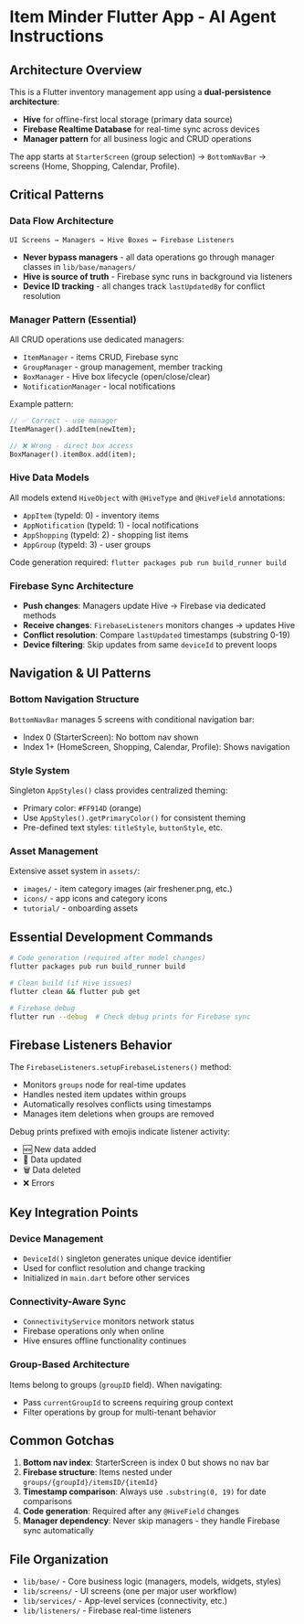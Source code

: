 # Item Minder Flutter App - AI Agent Instructions

## Architecture Overview

This is a Flutter inventory management app using a **dual-persistence architecture**:
- **Hive** for offline-first local storage (primary data source)
- **Firebase Realtime Database** for real-time sync across devices
- **Manager pattern** for all business logic and CRUD operations

The app starts at `StarterScreen` (group selection) → `BottomNavBar` → screens (Home, Shopping, Calendar, Profile).

## Critical Patterns

### Data Flow Architecture
```
UI Screens → Managers → Hive Boxes ↔ Firebase Listeners
```

- **Never bypass managers** - all data operations go through manager classes in `lib/base/managers/`
- **Hive is source of truth** - Firebase sync runs in background via listeners
- **Device ID tracking** - all changes track `lastUpdatedBy` for conflict resolution

### Manager Pattern (Essential)
All CRUD operations use dedicated managers:
- `ItemManager` - items CRUD, Firebase sync
- `GroupManager` - group management, member tracking  
- `BoxManager` - Hive box lifecycle (open/close/clear)
- `NotificationManager` - local notifications

Example pattern:
```dart
// ✅ Correct - use manager
ItemManager().addItem(newItem);

// ❌ Wrong - direct box access
BoxManager().itemBox.add(item);
```

### Hive Data Models
All models extend `HiveObject` with `@HiveType` and `@HiveField` annotations:
- `AppItem` (typeId: 0) - inventory items
- `AppNotification` (typeId: 1) - local notifications  
- `AppShopping` (typeId: 2) - shopping list items
- `AppGroup` (typeId: 3) - user groups

Code generation required: `flutter packages pub run build_runner build`

### Firebase Sync Architecture
- **Push changes**: Managers update Hive → Firebase via dedicated methods
- **Receive changes**: `FirebaseListeners` monitors changes → updates Hive
- **Conflict resolution**: Compare `lastUpdated` timestamps (substring 0-19)
- **Device filtering**: Skip updates from same `deviceId` to prevent loops

## Navigation & UI Patterns

### Bottom Navigation Structure
`BottomNavBar` manages 5 screens with conditional navigation bar:
- Index 0 (StarterScreen): No bottom nav shown
- Index 1+ (HomeScreen, Shopping, Calendar, Profile): Shows navigation

### Style System
Singleton `AppStyles()` class provides centralized theming:
- Primary color: `#FF914D` (orange)
- Use `AppStyles().getPrimaryColor()` for consistent theming
- Pre-defined text styles: `titleStyle`, `buttonStyle`, etc.

### Asset Management
Extensive asset system in `assets/`:
- `images/` - item category images (air freshener.png, etc.)
- `icons/` - app icons and category icons  
- `tutorial/` - onboarding assets

## Essential Development Commands

```bash
# Code generation (required after model changes)
flutter packages pub run build_runner build

# Clean build (if Hive issues)
flutter clean && flutter pub get

# Firebase debug
flutter run --debug  # Check debug prints for Firebase sync
```

## Firebase Listeners Behavior

The `FirebaseListeners.setupFirebaseListeners()` method:
- Monitors `groups` node for real-time updates
- Handles nested item updates within groups
- Automatically resolves conflicts using timestamps
- Manages item deletions when groups are removed

Debug prints prefixed with emojis indicate listener activity:
- 🆕 New data added
- 🔄 Data updated  
- 🗑️ Data deleted
- ❌ Errors

## Key Integration Points

### Device Management
- `DeviceId()` singleton generates unique device identifier
- Used for conflict resolution and change tracking
- Initialized in `main.dart` before other services

### Connectivity-Aware Sync
- `ConnectivityService` monitors network status
- Firebase operations only when online
- Hive ensures offline functionality continues

### Group-Based Architecture
Items belong to groups (`groupID` field). When navigating:
- Pass `currentGroupId` to screens requiring group context
- Filter operations by group for multi-tenant behavior

## Common Gotchas

1. **Bottom nav index**: StarterScreen is index 0 but shows no nav bar
2. **Firebase structure**: Items nested under `groups/{groupId}/itemsID/{itemId}`
3. **Timestamp comparison**: Always use `.substring(0, 19)` for date comparisons
4. **Code generation**: Required after any `@HiveField` changes
5. **Manager dependency**: Never skip managers - they handle Firebase sync automatically

## File Organization

- `lib/base/` - Core business logic (managers, models, widgets, styles)
- `lib/screens/` - UI screens (one per major user workflow)
- `lib/services/` - App-level services (connectivity, etc.)
- `lib/listeners/` - Firebase real-time listeners

